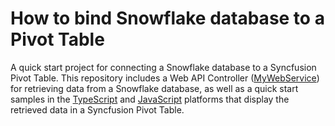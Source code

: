 # How to bind Snowflake database to a Pivot Table

A quick start project for connecting a Snowflake database to a Syncfusion Pivot Table. This repository includes a Web API Controller ([MyWebService](./MyWebService/)) for retrieving data from a Snowflake database, as well as a quick start samples in the [TypeScript](./Typescript/) and [JavaScript](./Javascript/) platforms that display the retrieved data in a Syncfusion Pivot Table.